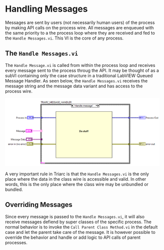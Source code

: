 # Handling Messages

Messages are sent by users (not necessarily human users) of the process by making API calls on the process wire.
All messages are enqueued with the same priority to a the process loop where they are received and fed to the `Handle Messages.vi`.
This VI is the core of any process.

## The `Handle Messages.vi`

The `Handle Message.vi` is called from within the process loop and receives every message sent to the process throug the API.
It may be thought of as a subVI containing only the case structure in a traditional LabVIEW Queued Message Handler.
As seen below, the `Handle Messages.vi` receives the message string and the message data variant and has access to the process wire.

![handle messages](img/handle_messages.png)

A very important rule in Triarc is that the `Handle Messages.vi` is the only place where the data in the class wire is accessible and valid.
In other words, this is the only place where the class wire may be unbundled or bundled.

## Overriding Messages

Since every message is passed to the `Handle Messages.vi`, it will also receive messages defiend by super classes of the specific process.
The normal behavior is to invoke the `Call Parent Class Method.vi` in the default case and let the parent take care of the message.
It is however possible to override the behavior and handle or add logic to API calls of parent processes.
